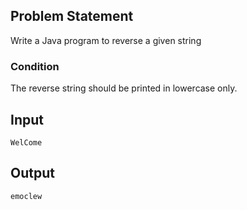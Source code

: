 ## Problem Statement

Write a Java program to reverse a given string

### Condition
The reverse string should be printed in lowercase only.

## Input

    WelCome

## Output

    emoclew

